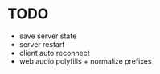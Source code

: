 TODO
=====

- save server state
- server restart
- client auto reconnect
- web audio polyfills + normalize prefixes